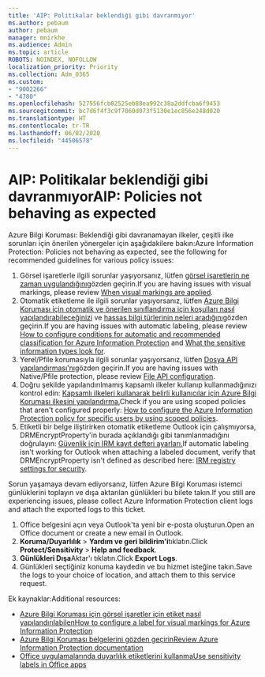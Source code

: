```yaml
---
title: 'AIP: Politikalar beklendiği gibi davranmıyor'
ms.author: pebaum
author: pebaum
manager: mnirkhe
ms.audience: Admin
ms.topic: article
ROBOTS: NOINDEX, NOFOLLOW
localization_priority: Priority
ms.collection: Adm_O365
ms.custom:
- "9002266"
- "4780"
ms.openlocfilehash: 527556fcb02525eb88ea992c38a2ddfcba6f9453
ms.sourcegitcommit: bc7d6f4f3c9f7060d073f5130e1ec856e248d020
ms.translationtype: HT
ms.contentlocale: tr-TR
ms.lasthandoff: 06/02/2020
ms.locfileid: "44506578"
---
```

# <a name="aip-policies-not-behaving-as-expected"></a><span data-ttu-id="38cd8-102">AIP: Politikalar beklendiği gibi davranmıyor</span><span class="sxs-lookup"><span data-stu-id="38cd8-102">AIP: Policies not behaving as expected</span></span>

<span data-ttu-id="38cd8-103">Azure Bilgi Koruması: Beklendiği gibi davranamayan ilkeler, çeşitli ilke sorunları için önerilen yönergeler için aşağıdakilere bakın:</span><span class="sxs-lookup"><span data-stu-id="38cd8-103">Azure Information Protection: Policies not behaving as expected, see the following for recommended guidelines for various policy issues:</span></span>

1. <span data-ttu-id="38cd8-104">Görsel işaretlerle ilgili sorunlar yaşıyorsanız, lütfen [görsel işaretlerin ne zaman uygulandığını](https://docs.microsoft.com/azure/information-protection/configure-policy-markings#when-visual-markings-are-applied)gözden geçirin.</span><span class="sxs-lookup"><span data-stu-id="38cd8-104">If you are having issues with visual markings, please review [When visual markings are applied](https://docs.microsoft.com/azure/information-protection/configure-policy-markings#when-visual-markings-are-applied).</span></span>
2. <span data-ttu-id="38cd8-105">Otomatik etiketleme ile ilgili sorunlar yaşıyorsanız, lütfen [Azure Bilgi Koruması için otomatik ve önerilen sınıflandırma için koşulları nasıl yapılandırabileceğinizi](https://docs.microsoft.com/azure/information-protection/configure-policy-classification) ve [hassas bilgi türlerinin neleri aradığını](https://docs.microsoft.com/microsoft-365/compliance/sensitive-information-type-entity-definitions)gözden geçirin.</span><span class="sxs-lookup"><span data-stu-id="38cd8-105">If you are having issues with automatic labeling, please review [How to configure conditions for automatic and recommended classification for Azure Information Protection](https://docs.microsoft.com/azure/information-protection/configure-policy-classification) and [What the sensitive information types look for](https://docs.microsoft.com/microsoft-365/compliance/sensitive-information-type-entity-definitions).</span></span>
3. <span data-ttu-id="38cd8-106">Yerel/Pfile korumasıyla ilgili sorunlar yaşıyorsanız, lütfen [Dosya API yapılandırması'nı](https://docs.microsoft.com/azure/information-protection/develop/file-api-configuration)gözden geçirin.</span><span class="sxs-lookup"><span data-stu-id="38cd8-106">If you are having issues with Native/Pfile protection, please review [File API configuration](https://docs.microsoft.com/azure/information-protection/develop/file-api-configuration).</span></span>
4. <span data-ttu-id="38cd8-107">Doğru şekilde yapılandırılmamış kapsamlı ilkeler kullanıp kullanmadığınızı kontrol edin: [Kapsamlı ilkeleri kullanarak belirli kullanıcılar için Azure Bilgi Koruması ilkesini yapılandırma.](https://docs.microsoft.com/azure/information-protection/configure-policy-scope)</span><span class="sxs-lookup"><span data-stu-id="38cd8-107">Check if you are using scoped policies that aren't configured properly: [How to configure the Azure Information Protection policy for specific users by using scoped policies](https://docs.microsoft.com/azure/information-protection/configure-policy-scope).</span></span>
5. <span data-ttu-id="38cd8-108">Etiketli bir belge iliştirirken otomatik etiketleme Outlook için çalışmıyorsa, DRMEncryptProperty'in burada açıklandığı gibi tanımlanmadığını doğrulayın: [Güvenlik için IRM kayıt defteri ayarları.](https://docs.microsoft.com/deployoffice/security/protect-sensitive-messages-and-documents-by-using-irm-in-office#office-2016-irm-registry-key-options)</span><span class="sxs-lookup"><span data-stu-id="38cd8-108">If automatic labeling isn't working for Outlook when attaching a labeled document, verify that DRMEncryptProperty isn't defined as described here: [IRM registry settings for security](https://docs.microsoft.com/deployoffice/security/protect-sensitive-messages-and-documents-by-using-irm-in-office#office-2016-irm-registry-key-options).</span></span>

<span data-ttu-id="38cd8-109">Sorun yaşamaya devam ediyorsanız, lütfen Azure Bilgi Koruması istemci günlüklerini toplayın ve dışa aktarılan günlükleri bu bilete takın.</span><span class="sxs-lookup"><span data-stu-id="38cd8-109">If you still are experiencing issues, please collect Azure Information Protection client logs and attach the exported logs to this ticket.</span></span>

1. <span data-ttu-id="38cd8-110">Office belgesini açın veya Outlook'ta yeni bir e-posta oluşturun.</span><span class="sxs-lookup"><span data-stu-id="38cd8-110">Open an Office document or create a new email in Outlook.</span></span>
2. <span data-ttu-id="38cd8-111">**Koruma/Duyarlılık**  >  **Yardım ve geri bildirim'i**tıklatın.</span><span class="sxs-lookup"><span data-stu-id="38cd8-111">Click **Protect/Sensitivity** > **Help and feedback**.</span></span>
3. <span data-ttu-id="38cd8-112">**Günlükleri Dışa**Aktar'ı tıklatın.</span><span class="sxs-lookup"><span data-stu-id="38cd8-112">Click **Export Logs**.</span></span>
4. <span data-ttu-id="38cd8-113">Günlükleri seçtiğiniz konuma kaydedin ve bu hizmet isteğine takın.</span><span class="sxs-lookup"><span data-stu-id="38cd8-113">Save the logs to your choice of location, and attach them to this service request.</span></span>

<span data-ttu-id="38cd8-114">Ek kaynaklar:</span><span class="sxs-lookup"><span data-stu-id="38cd8-114">Additional resources:</span></span>

- [<span data-ttu-id="38cd8-115">Azure Bilgi Koruması için görsel işaretler için etiket nasıl yapılandırılabilen</span><span class="sxs-lookup"><span data-stu-id="38cd8-115">How to configure a label for visual markings for Azure Information Protection</span></span>](https://docs.microsoft.com/azure/information-protection/configure-policy-markings)
- [<span data-ttu-id="38cd8-116">Azure Bilgi Koruması belgelerini gözden geçirin</span><span class="sxs-lookup"><span data-stu-id="38cd8-116">Review Azure Information Protection documentation</span></span>](https://docs.microsoft.com/azure/information-protection/what-is-information-protection)
- [<span data-ttu-id="38cd8-117">Office uygulamalarında duyarlılık etiketlerini kullanma</span><span class="sxs-lookup"><span data-stu-id="38cd8-117">Use sensitivity labels in Office apps</span></span>](https://docs.microsoft.com/microsoft-365/compliance/sensitivity-labels-office-apps)

